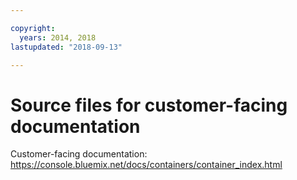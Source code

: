 ```yaml
---

copyright:
  years: 2014, 2018
lastupdated: "2018-09-13"

---
```



# Source files for customer-facing documentation

Customer-facing documentation: https://console.bluemix.net/docs/containers/container_index.html



